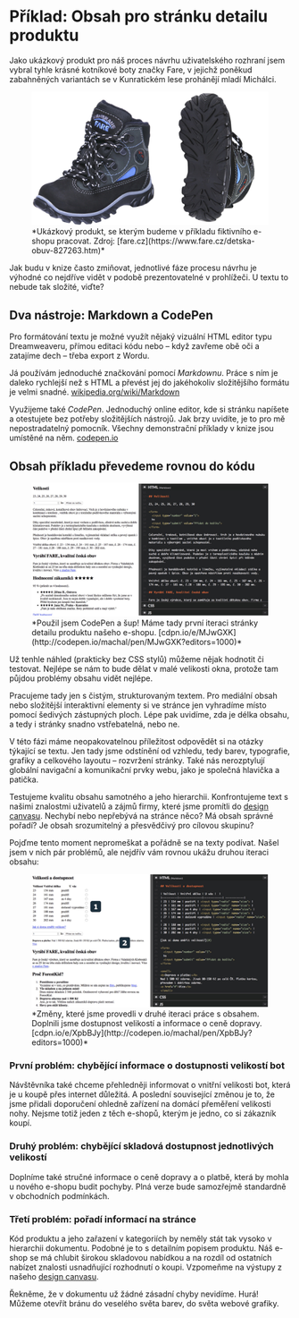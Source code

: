 # Příklad: Obsah pro stránku detailu produktu

Jako ukázkový produkt pro náš proces návrhu uživatelského rozhraní jsem vybral tyhle krásné kotníkové boty značky Fare, v jejichž poněkud zabahněných variantách se v Kunratickém lese prohánějí mladí Michálci. 

<figure>
<img src="dist/images/original/vdwd/priklad-boty.jpg" alt="">
<figcaption markdown="1">    
*Ukázkový produkt, se kterým budeme v příkladu fiktivního e-shopu pracovat. Zdroj: [fare.cz](https://www.fare.cz/detska-obuv-827263.htm)*
</figcaption> 
</figure> 


Jak budu v knize často zmiňovat, jednotlivé fáze procesu návrhu je výhodné co nejdříve vidět v podobě prezentovatelné v prohlížeči. U textu to nebude tak složité, viďte?

## Dva nástroje: Markdown a CodePen 

Pro formátování textu je možné využít nějaký vizuální HTML editor typu Dreamweaveru, přímou editaci kódu nebo – když zavřeme obě oči a zatajíme dech – třeba export z Wordu.

Já používám jednoduché značkování pomocí *Markdownu*. Práce s ním je daleko rychlejší než s HTML a převést jej do jakéhokoliv složitějšího formátu je velmi snadné. [wikipedia.org/wiki/Markdown](https://cs.wikipedia.org/wiki/Markdown)

Využijeme také *CodePen*. Jednoduchý online editor, kde si stránku napíšete a otestujete bez potřeby složitějších nástrojů. Jak brzy uvidíte, je to pro mě nepostradatelný pomocník. Všechny demonstrační příklady v knize jsou umístěné na něm. [codepen.io](http://codepen.io/)

## Obsah příkladu převedeme rovnou do kódu

<figure>
<img src="dist/images/original/vdwd/priklad-markdown.jpg" alt="">
<figcaption markdown="1">    
*Použil jsem CodePen a šup! Máme tady první iteraci stránky detailu produktu našeho e-shopu. [cdpn.io/e/MJwGXK](http://codepen.io/machal/pen/MJwGXK?editors=1000)*
</figcaption> 
</figure> 


Už tenhle náhled (prakticky bez CSS stylů) můžeme nějak hodnotit či testovat. Nejlépe se nám to bude dělat v malé velikosti okna, protože tam půjdou problémy obsahu vidět nejlépe.

Pracujeme tady jen s čistým, strukturovaným textem. Pro mediální obsah nebo složitější interaktivní elementy si ve stránce jen vyhradíme místo pomocí šedivých zástupných ploch. Lépe pak uvidíme, zda je délka obsahu, a tedy i stránky snadno vstřebatelná, nebo ne.

V této fázi máme neopakovatelnou příležitost odpovědět si na otázky týkající se textu. Jen tady jsme odstínění od vzhledu, tedy barev, typografie, grafiky a celkového layoutu – rozvržení stránky. Také nás nerozptylují globální navigační a komunikační prvky webu, jako je společná hlavička a patička.

Testujeme kvalitu obsahu samotného a jeho hierarchii. Konfrontujeme text s našimi znalostmi uživatelů a zájmů firmy, které jsme promítli do [design canvasu](design-canvas.md). Nechybí nebo nepřebývá na stránce něco? Má obsah správné pořadí? Je obsah srozumitelný a přesvědčivý pro cílovou skupinu? 

Pojďme tento moment nepromeškat a pořádně se na texty podívat. Našel jsem v nich pár problémů, ale nejdřív vám rovnou ukážu druhou iteraci obsahu:

<figure>
<img src="dist/images/original/vdwd/priklad-markdown-2.jpg" alt="">
<figcaption markdown="1">    
*Změny, které jsme provedli v druhé iteraci práce s obsahem. Doplnili jsme dostupnost velikostí a informace o ceně dopravy. [cdpn.io/e/XpbBJy](http://codepen.io/machal/pen/XpbBJy?editors=1000)*
</figcaption> 
</figure> 


### První problém: chybějící informace o dostupnosti velikostí bot 

Návštěvníka také chceme přehledněji informovat o vnitřní velikosti bot, která je u koupě přes internet důležitá. A poslední související změnou je to, že jsme přidali doporučení ohledně zařízení na domácí přeměření velikosti nohy. Nejsme totiž jeden z těch e-shopů, kterým je jedno, co si zákazník koupí.

### Druhý problém: chybějící skladová dostupnost jednotlivých velikostí

Doplníme také stručné informace o ceně dopravy a o platbě, která by mohla u nového e-shopu budit pochyby. Plná verze bude samozřejmě standardně v obchodních podmínkách.

### Třetí problém: pořadí informací na stránce

Kód produktu a jeho zařazení v kategoriích by neměly stát tak vysoko v hierarchii dokumentu. Podobné je to s detailním popisem produktu. Náš e-shop se má chlubit širokou skladovou nabídkou a na rozdíl od ostatních nabízet znalosti usnadňující rozhodnutí o koupi. Vzpomeňme na výstupy z našeho [design canvasu](priklad-ux-canvas.md). 


Řekněme, že v dokumentu už žádné zásadní chyby nevidíme. Hurá! Můžeme otevřít bránu do veselého světa barev, do světa webové grafiky.

